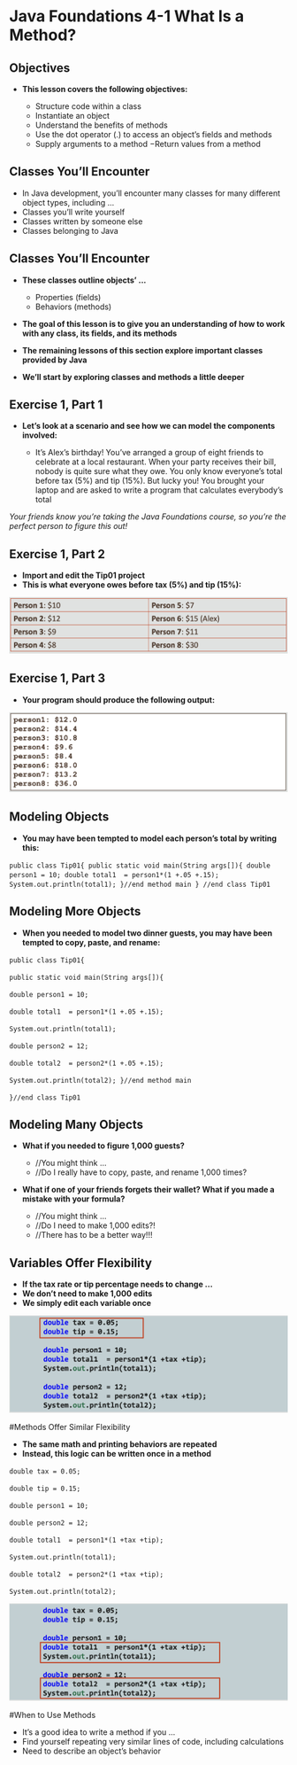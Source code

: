 #  Java Foundations 4-1 What Is a Method?

## Objectives
* **This lesson covers the following objectives:**

   - Structure code within a class
   - Instantiate an object
   - Understand the benefits of methods
   - Use the dot operator (.) to access an object’s fields and methods
   - Supply arguments to a method −Return values from a method
    
## Classes You’ll Encounter
* In Java development, you’ll encounter many classes for many different object types, including ...
* Classes you’ll write yourself
* Classes written by someone else
* Classes belonging to Java

## Classes You’ll Encounter
* **These classes outline objects’ ...**

   - Properties (fields)
   - Behaviors (methods)
    
    
* **The goal of this lesson is to give you an understanding of how to work with any class, its fields, and its methods**
* **The remaining lessons of this section explore important classes provided by Java**
* **We’ll start by exploring classes and methods a little deeper**

## Exercise 1, Part 1
* **Let’s look at a scenario and see how we can model the components involved:**

   - It’s Alex’s birthday! You’ve arranged a group of eight friends to celebrate at a local restaurant. When your party receives their bill, nobody is quite sure what they owe. You only know everyone’s total before tax (5%) and tip (15%). But lucky you! You brought your laptop and are asked to write a program that calculates everybody’s total
    
_Your friends know you’re taking the Java Foundations course, so you’re the perfect person to figure this out!_

## Exercise 1, Part 2
* **Import and edit the Tip01 project**
* **This is what everyone owes before tax (5%) and tip (15%):**

![](./assests4/sc1.png)

## Exercise 1, Part 3
* **Your program should produce the following output:**

![](./assests4/sc2.png)

## Modeling Objects
* **You may have been tempted to model each person’s total by writing this:**

``public class Tip01{
  public static void main(String args[]){
  double person1 = 10;
  double total1  = person1*(1 +.05 +.15);
  System.out.println(total1);
}//end method main
} //end class Tip01``

## Modeling More Objects
* **When you needed to model two dinner guests, you may have been tempted to copy, paste, and rename:**

`public class Tip01{`

`public static void main(String args[]){`

`double person1 = 10;`

`double total1  = person1*(1 +.05 +.15);`

`System.out.println(total1);`

`double person2 = 12;`

`double total2  = person2*(1 +.05 +.15);`

`System.out.println(total2);
}//end method main`

`}//end class Tip01`

## Modeling Many Objects
* **What if you needed to figure 1,000 guests?**
   
   - //You might think ... 
   - //Do I really have to copy, paste, and rename 1,000 times?
 
   
* **What if one of your friends forgets their wallet? What if you made a mistake with your formula?**

   - //You might think ... 
   - //Do I need to make 1,000 edits?! 
   - //There has to be a better way!!!
    
## Variables Offer Flexibility
* **If the tax rate or tip percentage needs to change ...**
* **We don’t need to make 1,000 edits**
* **We simply edit each variable once**

[comment]: <> (`double tax = 0.05;` )

[comment]: <> (`double tip = 0.15;`)

[comment]: <> (`double person1 = 10;`)

[comment]: <> (`double total1  = person1*&#40;1 +tax +tip&#41;;`)

[comment]: <> (`System.out.println&#40;total1&#41;;`)

[comment]: <> (`double person2 = 12;`)

[comment]: <> (`double total2  = person2*&#40;1 +tax +tip&#41;;`)

[comment]: <> (`System.out.println&#40;total2&#41;;`)

![](./assests4/sc4.png)

#Methods Offer Similar Flexibility

* **The same math and printing behaviors are repeated**
* **Instead, this logic can be written once in a method**

`double tax = 0.05;`

`double tip = 0.15;`

`double person1 = 10;`

`double person2 = 12;`

`double total1  = person1*(1 +tax +tip);`

`System.out.println(total1);`

`double total2  = person2*(1 +tax +tip);`

`System.out.println(total2);`

![](./assests4/sc5.png)

#When to Use Methods
*  It’s a good idea to write a method if you ...
*  Find yourself repeating very similar lines of code, including calculations
*  Need to describe an object’s behavior
